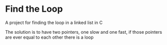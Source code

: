 # Find the Loop
A project for finding the loop in a linked list in C

The solution is to have two pointers, one slow and one fast, if those pointers are ever equal to each other there is a loop
